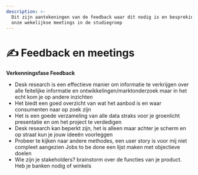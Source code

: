 ```yaml
---
description: >-
  Dit zijn aantekeningen van de feedback waar dit nodig is en besprekingen van
  onze wekelijkse meetings in de studiegroep
---
```


# ✍ Feedback en meetings

**Verkenningsfase Feedback**&#x20;

* Desk research is een effectieve manier om informatie te verkrijgen over alle feitelijke informatie en ontwikkelingen/marktonderzoek maar in het echt kom je op andere inzichten
* Het biedt een goed overzicht van wat het aanbod is en waar consumenten naar op zoek zijn
* Het is een goede verzameling van alle data straks voor je groenlicht presentatie en om het project te verdedigen
* Desk research kan beperkt zijn, het is alleen maar achter je scherm en op straat kun je jouw ideeën voorleggen
* Probeer te kijken naar andere methodes, een user story is voor mij niet compleet aangezien Jobs to be done een lijst maken met objectieve doelen
* Wie zijn je stakeholders? brainstorm over de functies van je product. Heb je banken nodig of winkels



